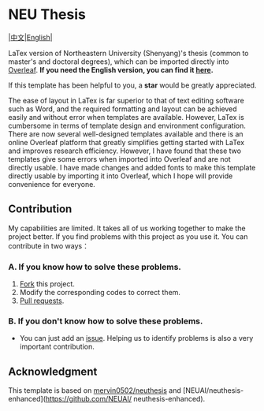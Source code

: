 # NEU Thesis
|[中文](https://github.com/sci-m-wang/NEU-Thesis/blob/main/zh.md)|[English](https://github.com/sci-m-wang/NEU-Thesis/blob/main/README.md)|

LaTex version of Northeastern University (Shenyang)'s thesis (common to master's and doctoral degrees), which can be imported directly into [Overleaf](https://www.overleaf.com/). **If you need the English version, you can find it [here](https://github.com/sci-m-wang/NEU-Thesis/tree/main/NEU-Thesis-en).**

If this template has been helpful to you, a **star** would be greatly appreciated.

The ease of layout in LaTex is far superior to that of text editing software such as Word, and the required formatting and layout can be achieved easily and without error when templates are available. However, LaTex is cumbersome in terms of template design and environment configuration. There are now several well-designed templates available and there is an online Overleaf platform that greatly simplifies getting started with LaTex and improves research efficiency. However, I have found that these two templates give some errors when imported into Overleaf and are not directly usable. I have made changes and added fonts to make this template directly usable by importing it into Overleaf, which I hope will provide convenience for everyone.

## Contribution
My capabilities are limited. It takes all of us working together to make the project better. If you find problems with this project as you use it. You can contribute in two ways：

### A. If you know how to solve these problems.
1. [Fork](https://github.com/sci-m-wang/NEU-Thesis/fork) this project.
2. Modify the corresponding codes to correct them.
3. [Pull requests](https://github.com/sci-m-wang/NEU-Thesis/pulls).

### B. If you don't know how to solve these problems.
- You can just add an [issue](https://github.com/sci-m-wang/NEU-Thesis/issues). Helping us to identify problems is also a very important contribution.

## Acknowledgment
This template is based on [mervin0502/neuthesis](https://github.com/mervin0502/neuthesis) and [NEUAI/neuthesis-enhanced](https://github.com/NEUAI/ neuthesis-enhanced).
